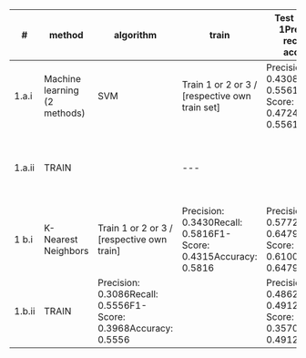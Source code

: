 | # | method | algorithm | train | Test 1: group 1Precision, recall, f1, accuracy | Test 2: group 2 | Test 3: group 3 |
| --- | --- | --- | --- | --- | --- | --- |
| 1.a.i | Machine learning (2 methods) | SVM | Train 1 or 2 or 3 / [respective own train set] | Precision: 0.4308Recall: 0.5561F1-Score: 0.4724Accuracy: 0.5561 | Precision: 0.6793Recall: 0.6620F1-Score: 0.5405Accuracy: 0.6620 | Precision: 0.5154Recall: 0.6438F1-Score: 0.5563Accuracy: 0.6438 |
| 1.a.ii | TRAIN | |---| | Precision: 0.5315Recall: 0.5402F1-Score: 0.5353Accuracy: 0.5402 |  | Precision: 0.5301Recall: 0.5320F1-Score: 0.5303Accuracy: 0.5320 |
| 1 b.i | K-Nearest Neighbors | Train 1 or 2 or 3 / [respective own train] | Precision: 0.3430Recall: 0.5816F1-Score: 0.4315Accuracy: 0.5816 | Precision: 0.5772Recall: 0.6479F1-Score: 0.6100Accuracy: 0.6479 | Precision: 0.5219Recall: 0.6309F1-Score: 0.5392Accuracy: 0.6309 |
| 1.b.ii | TRAIN | Precision: 0.3086Recall: 0.5556F1-Score: 0.3968Accuracy: 0.5556 |  | Precision: 0.4862Recall: 0.4912F1-Score: 0.3570Accuracy: 0.4912 |
